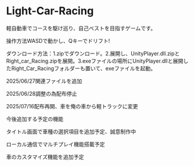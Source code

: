 # Light-Car-Racing

軽自動車でコースを駆け巡り、自己ベストを目指すゲームです。

操作方法WASDで動かし、Qキーでドリフト!

ダウンロード方法：1.zipでダウンロード。2.展開し、UnityPlayer.dll.zipとRight_car_Racing.zipを展開。3.exeファイルの場所にUnityPlayer.dllと展開したRight_Car_Racingフォルダーも置いて、exeファイルを起動。

2025/06/27関連ファイルを追加

2025/06/28調整の為配布停止

2025/07/16配布再開、車を俺の車から軽トラックに変更

今後追加する予定の機能

タイトル画面で車種の選択項目を追加予定、誠意制作中

ローカル通信でマルチプレイ機能搭載予定

車のカスタマイズ機能を追加予定

